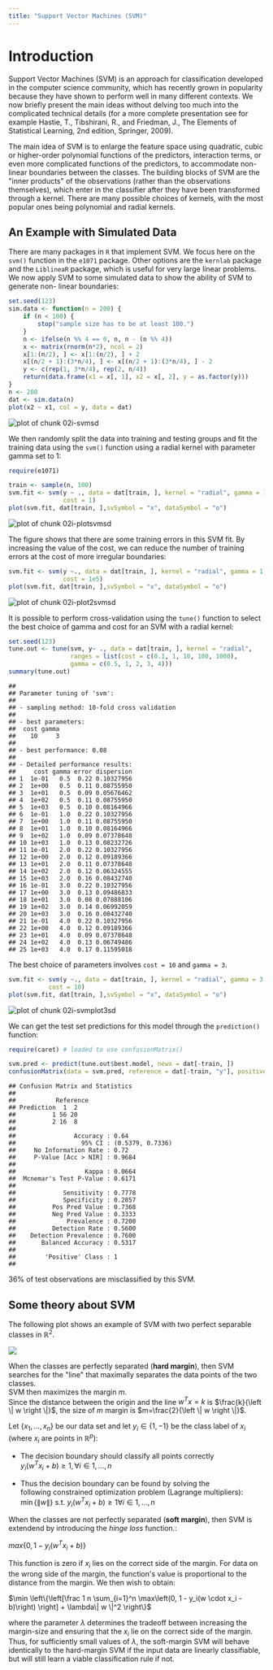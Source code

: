 ```yaml
---
title: "Support Vector Machines (SVM)"
---
```







# Introduction

Support Vector Machines (SVM) is an approach for classification developed in the computer science
community, which has recently grown in popularity because they have shown to
perform well in many different contexts. We now briefly present the main
ideas without delving too much into the complicated technical details (for a
more complete presentation see for example Hastie, T., Tibshirani, R., and
Friedman, J., The Elements of Statistical Learning, 2nd edition, Springer,
2009).

The main idea of SVM is to enlarge the feature space using quadratic, cubic
or higher-order polynomial functions of the predictors, interaction terms, or
even more complicated functions of the predictors, to accommodate non-linear
boundaries between the classes. The building blocks of SVM are the "inner
products" of the observations (rather than the observations themselves),
which enter in the classifier after they have been transformed through a
kernel. There are many possible choices of kernels, with the most popular
ones being polynomial and radial kernels.


## An Example with Simulated Data

There are many packages in `R` that implement SVM. We focus here on the `svm()`
function in the `e1071` package. Other options are the `kernlab` package and the
`LiblineaR` package, which is useful for very large linear problems. We now
apply SVM to some simulated data to show the ability of SVM to generate non-
linear boundaries:


```r
set.seed(123)
sim.data <- function(n = 200) {
	if (n < 100) {
		stop("sample size has to be at least 100.")
	}
	n <- ifelse(n %% 4 == 0, n, n - (n %% 4))
	x <- matrix(rnorm(n*2), ncol = 2)
	x[1:(n/2), ] <- x[1:(n/2), ] + 2
	x[(n/2 + 1):(3*n/4), ] <- x[(n/2 + 1):(3*n/4), ] - 2
	y <- c(rep(1, 3*n/4), rep(2, n/4))
	return(data.frame(x1 = x[, 1], x2 = x[, 2], y = as.factor(y)))
}
n <- 200
dat <- sim.data(n)
plot(x2 ~ x1, col = y, data = dat)
```

![plot of chunk 02i-svmsd](figure/02i-svmsd-1.png)

We then randomly split the data into training and testing groups and fit the
training data using the `svm()` function using a radial kernel with parameter
gamma set to 1:


```r
require(e1071)
```


```r
train <- sample(n, 100)
svm.fit <- svm(y ~ ., data = dat[train, ], kernel = "radial", gamma = 1,
			   cost = 1)
plot(svm.fit, dat[train, ],svSymbol = "x", dataSymbol = "o")
```

![plot of chunk 02i-plotsvmsd](figure/02i-plotsvmsd-1.png)

The figure shows that there are some training errors in this SVM fit. By
increasing the value of the cost, we can reduce the number of training
errors at the cost of more irregular boundaries:


```r
svm.fit <- svm(y ~., data = dat[train, ], kernel = "radial", gamma = 1,
			   cost = 1e5)
plot(svm.fit, dat[train, ],svSymbol = "x", dataSymbol = "o")
```

![plot of chunk 02i-plot2svmsd](figure/02i-plot2svmsd-1.png)

It is possible to perform cross-validation using the `tune()` function to
select the best choice of gamma and cost for an SVM with a radial kernel:


```r
set.seed(123)
tune.out <- tune(svm, y~ ., data = dat[train, ], kernel = "radial",
				 ranges = list(cost = c(0.1, 1, 10, 100, 1000),
				 gamma = c(0.5, 1, 2, 3, 4)))
summary(tune.out)
```

```
## 
## Parameter tuning of 'svm':
## 
## - sampling method: 10-fold cross validation 
## 
## - best parameters:
##  cost gamma
##    10     3
## 
## - best performance: 0.08 
## 
## - Detailed performance results:
##     cost gamma error dispersion
## 1  1e-01   0.5  0.22 0.10327956
## 2  1e+00   0.5  0.11 0.08755950
## 3  1e+01   0.5  0.09 0.05676462
## 4  1e+02   0.5  0.11 0.08755950
## 5  1e+03   0.5  0.10 0.08164966
## 6  1e-01   1.0  0.22 0.10327956
## 7  1e+00   1.0  0.11 0.08755950
## 8  1e+01   1.0  0.10 0.08164966
## 9  1e+02   1.0  0.09 0.07378648
## 10 1e+03   1.0  0.13 0.08232726
## 11 1e-01   2.0  0.22 0.10327956
## 12 1e+00   2.0  0.12 0.09189366
## 13 1e+01   2.0  0.11 0.07378648
## 14 1e+02   2.0  0.12 0.06324555
## 15 1e+03   2.0  0.16 0.08432740
## 16 1e-01   3.0  0.22 0.10327956
## 17 1e+00   3.0  0.13 0.09486833
## 18 1e+01   3.0  0.08 0.07888106
## 19 1e+02   3.0  0.14 0.06992059
## 20 1e+03   3.0  0.16 0.08432740
## 21 1e-01   4.0  0.22 0.10327956
## 22 1e+00   4.0  0.12 0.09189366
## 23 1e+01   4.0  0.09 0.07378648
## 24 1e+02   4.0  0.13 0.06749486
## 25 1e+03   4.0  0.17 0.11595018
```

The best choice of parameters involves `cost = 10` and `gamma = 3`. 


```r
svm.fit <- svm(y ~., data = dat[train, ], kernel = "radial", gamma = 3,
    	   cost = 10)
plot(svm.fit, dat[train, ],svSymbol = "x", dataSymbol = "o")
```

![plot of chunk 02i-svmplot3sd](figure/02i-svmplot3sd-1.png)

We can get the test set predictions for this model through the `prediction()` function:


```r
require(caret) # loaded to use confusionMatrix()
```


```r
svm.pred <- predict(tune.out$best.model, newx = dat[-train, ])
confusionMatrix(data = svm.pred, reference = dat[-train, "y"], positive = "1")
```

```
## Confusion Matrix and Statistics
## 
##           Reference
## Prediction  1  2
##          1 56 20
##          2 16  8
##                                           
##                Accuracy : 0.64            
##                  95% CI : (0.5379, 0.7336)
##     No Information Rate : 0.72            
##     P-Value [Acc > NIR] : 0.9684          
##                                           
##                   Kappa : 0.0664          
##  Mcnemar's Test P-Value : 0.6171          
##                                           
##             Sensitivity : 0.7778          
##             Specificity : 0.2857          
##          Pos Pred Value : 0.7368          
##          Neg Pred Value : 0.3333          
##              Prevalence : 0.7200          
##          Detection Rate : 0.5600          
##    Detection Prevalence : 0.7600          
##       Balanced Accuracy : 0.5317          
##                                           
##        'Positive' Class : 1               
## 
```

36% of test observations are misclassified by this SVM.

## Some theory about SVM
The following plot shows an example of SVM with two perfect separable classes in $\mathbb{R}^2$.

![](./images/svm-schema.png)

When the classes are perfectly separated (__hard margin__), then SVM searches for the
"line" that maximally separates the data points of the two classes.  
SVM then maximizes the margin $m$.  
Since the distance between the origin and the line $w^Tx = k$ is $\frac{k}{\left \| w \right \|}$, the size of $m$ margin is $m=\frac{2}{\left \| w \right \|}$.

Let $\{ x_1 , \dots , x_n \}$ be our data set and let $y_i \in \{1,-1\}$ be
the class label of $x_i$ (where $x_i$ are points in $\mathbb{R}^p$):

* The decision boundary should classify all points correctly  
  $y_i \left(w^Tx_i + b \right) \ge 1 ,     \forall i \in 1, \dots, n$
  
* Thus the decision boundary can be found by solving the  
  following constrained optimization problem (Lagrange multipliers):  
  $\min \left\{ \|w\| \right \}  \text{ s.t. } y_i \left(w^Tx_i + b \right) \ge 1 \forall i \in 1, \dots, n$

When the classes are not perfectly separated (__soft margin__), then SVM is extendend
by introducing the _hinge loss_ function.:

$max\left\{ 0, 1- y_i \left(w^Tx_i + b \right) \right\}$

This function is zero if $x_i$ lies on the correct side of the margin. For data on the
wrong side of the margin, the function's value is proportional to the distance from the
margin. We then wish to obtain:

$\min \left\{\left[\frac 1 n \sum_{i=1}^n \max\left(0, 1 - y_i(w \cdot x_i - b)\right) \right] + \lambda\| w \|^2 \right\}$

where the parameter $\lambda$ determines the tradeoff between increasing the margin-size
and ensuring that the $x_i$ lie on the correct side of the margin. Thus, for sufficiently
small values of $\lambda$, the soft-margin SVM will behave identically to the hard-margin
SVM if the input data are linearly classifiable, but will still learn a viable
classification rule if not.

<!---
# Exerccises?
--->

